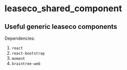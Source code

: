 # leaseco_shared_component
## Useful generic leaseco components

Dependencies:
1. `react`
2. `react-bootstrap`
3. `moment`
4. `braintree-web`